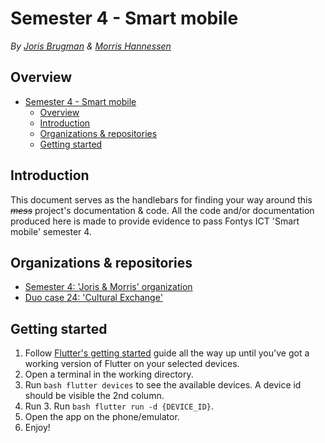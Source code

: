 # Semester 4 - Smart mobile

_By [Joris Brugman](https://github.com/theartcher) & [Morris Hannessen](https://github.com/MorrisHannessen)_

## Overview

- [Semester 4 - Smart mobile](#semester-4---smart-mobile)
  - [Overview](#overview)
  - [Introduction](#introduction)
  - [Organizations \& repositories](#organizations--repositories)
  - [Getting started](#getting-started)

## Introduction

This document serves as the handlebars for finding your way around this _~~mess~~_ project's documentation & code. All the code and/or documentation produced here is made to provide evidence to pass Fontys ICT 'Smart mobile' semester 4.

## Organizations & repositories

- [Semester 4: 'Joris & Morris' organization](https://github.com/S4-Smart-mobile)
- [Duo case 24: 'Cultural Exchange'](https://google.com)

## Getting started

1. Follow [Flutter's getting started](https://docs.flutter.dev/get-started/install) guide all the way up until you've got a working version of Flutter on your selected devices.
2. Open a terminal in the working directory.
3. Run `bash flutter devices` to see the available devices. A device id should be visible the 2nd column.
4. Run 3. Run `bash flutter run -d {DEVICE_ID}`.
5. Open the app on the phone/emulator.
6. Enjoy!
